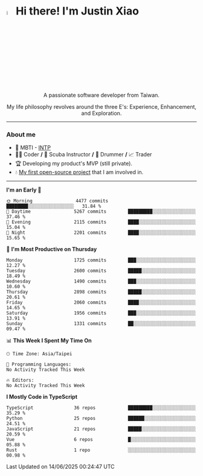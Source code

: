 # <img src="https://media.giphy.com/media/hvRJCLFzcasrR4ia7z/giphy.gif" width="5%">Hi there! I'm Justin Xiao
<p align="center">A passionate software developer from Taiwan.  </p>
<p align="center">My life philosophy revolves around the three E's: Experience, Enhancement, and Exploration.</p>

---
### About me
- 👀 MBTI - [INTP](https://www.16personalities.com/intp-personality)
- 👨‍💻 Coder **/** 🤿 Scuba Instructor **/** 🥁 Drummer **/** 📈 Trader
- 🏆 Developing my product's MVP (still private).
- 💧 [My first open-source project](https://github.com/Game-as-a-Service/Game-Lobby-Web) that I am involved in.

---
<!--START_SECTION:waka-->
**I'm an Early 🐤** 

```text
🌞 Morning                4477 commits        ████████░░░░░░░░░░░░░░░░░   31.84 % 
🌆 Daytime                5267 commits        █████████░░░░░░░░░░░░░░░░   37.46 % 
🌃 Evening                2115 commits        ████░░░░░░░░░░░░░░░░░░░░░   15.04 % 
🌙 Night                  2201 commits        ████░░░░░░░░░░░░░░░░░░░░░   15.65 % 
```
📅 **I'm Most Productive on Thursday** 

```text
Monday                   1725 commits        ███░░░░░░░░░░░░░░░░░░░░░░   12.27 % 
Tuesday                  2600 commits        █████░░░░░░░░░░░░░░░░░░░░   18.49 % 
Wednesday                1490 commits        ███░░░░░░░░░░░░░░░░░░░░░░   10.60 % 
Thursday                 2898 commits        █████░░░░░░░░░░░░░░░░░░░░   20.61 % 
Friday                   2060 commits        ████░░░░░░░░░░░░░░░░░░░░░   14.65 % 
Saturday                 1956 commits        ███░░░░░░░░░░░░░░░░░░░░░░   13.91 % 
Sunday                   1331 commits        ██░░░░░░░░░░░░░░░░░░░░░░░   09.47 % 
```


📊 **This Week I Spent My Time On** 

```text
🕑︎ Time Zone: Asia/Taipei

💬 Programming Languages: 
No Activity Tracked This Week

🔥 Editors: 
No Activity Tracked This Week
```

**I Mostly Code in TypeScript** 

```text
TypeScript               36 repos            █████████░░░░░░░░░░░░░░░░   35.29 % 
Python                   25 repos            ██████░░░░░░░░░░░░░░░░░░░   24.51 % 
JavaScript               21 repos            █████░░░░░░░░░░░░░░░░░░░░   20.59 % 
Vue                      6 repos             █░░░░░░░░░░░░░░░░░░░░░░░░   05.88 % 
Rust                     1 repo              ░░░░░░░░░░░░░░░░░░░░░░░░░   00.98 % 
```




 Last Updated on 14/06/2025 00:24:47 UTC
<!--END_SECTION:waka-->

